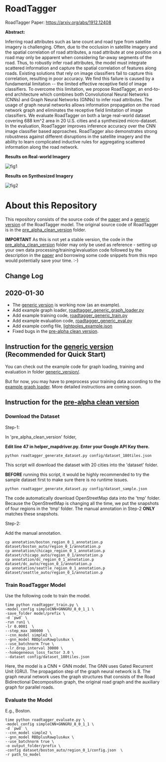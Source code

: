 # RoadTagger

RoadTagger Paper: https://arxiv.org/abs/1912.12408

**Abstract:**

Inferring road attributes such as lane count and road type from satellite imagery is challenging. Often, due to the occlusion in satellite imagery and the spatial correlation of road attributes, a road attribute at one position on a road may only be apparent when considering far-away segments of the road. Thus, to robustly infer road attributes, the model must integrate scattered information and capture the spatial correlation of features along roads. Existing solutions that rely on image classifiers fail to capture this correlation, resulting in poor accuracy. We find this failure is caused by a fundamental limitation -- the limited effective receptive field of image classifiers. To overcome this limitation, we propose RoadTagger, an end-to-end architecture which combines both Convolutional Neural Networks (CNNs) and Graph Neural Networks (GNNs) to infer road attributes. The usage of graph neural networks allows information propagation on the road network graph and eliminates the receptive field limitation of image classifiers. We evaluate RoadTagger on both a large real-world dataset covering 688 km^2 area in 20 U.S. cities and a synthesized micro-dataset. In the evaluation, RoadTagger improves inference accuracy over the CNN image classifier based approaches. RoadTagger also demonstrates strong robustness against different disruptions in the satellite imagery and the ability to learn complicated inductive rules for aggregating scattered information along the road network.

**Results on Real-world Imagery**

![fig1](https://github.com/mitroadmaps/roadtagger/blob/master/figure/real.png "Results on Real-world Imagery")

**Results on Synthesized Imagery**

![fig2](https://github.com/mitroadmaps/roadtagger/blob/master/figure/synthesised.png "Results on Synthesized Imagery")


# About this Repository 

This repository consists of the source code of the [paper](https://arxiv.org/abs/1912.12408) and a [generic version](https://github.com/mitroadmaps/roadtagger/tree/master/generic_version) of the RoadTagger model. The original source code of RoadTagger is in the [pre_alpha_clean_version](https://github.com/mitroadmaps/roadtagger/tree/master/pre_alpha_clean_version) folder.

**IMPORTANT** As this is not yet a stable version, the code in the [pre_alpha_clean_version](https://github.com/mitroadmaps/roadtagger/tree/master/pre_alpha_clean_version) folder may only be used as reference - setting up your own data processing/training/evaluation code followed by the description in the [paper](https://arxiv.org/abs/1912.12408) and borrowing some code snippets from this repo would potentially save your time. :-) 



## Change Log 

**2020-01-30**
--------------------
- The [generic version](https://github.com/mitroadmaps/roadtagger/tree/master/generic_version) is working now (as an example).
- Add example graph loader, [roadtagger_generic_graph_loader.py](https://github.com/mitroadmaps/roadtagger/blob/master/generic_version/roadtagger_generic_graph_loader.py)
- Add example training code, [roadtagger_generic_train.py](https://github.com/mitroadmaps/roadtagger/blob/master/generic_version/roadtagger_generic_train.py)
- Add example evaluation code, [roadtagger_generic_eval.py](https://github.com/mitroadmaps/roadtagger/blob/master/generic_version/roadtagger_generic_eval.py)
- Add example config file, [lightpoles_example.json](https://github.com/mitroadmaps/roadtagger/blob/master/generic_version/configs/lightpoles_example.json)
- Fixed bugs in the [pre-alpha clean version](https://github.com/mitroadmaps/roadtagger/tree/master/pre_alpha_clean_version). 



## Instruction for the [generic version](https://github.com/mitroadmaps/roadtagger/tree/master/generic_version) (Recommended for Quick Start)

You can check out the example code for graph loading, training and evaluation in folder [generic_version/](https://github.com/mitroadmaps/roadtagger/tree/master/generic_version).

But for now, you may have to preprocess your training data according to the [example graph loader](https://github.com/mitroadmaps/roadtagger/blob/master/generic_version/roadtagger_generic_graph_loader.py). More detailed instructions are coming soon.


## Instruction for the [pre-alpha clean version](https://github.com/mitroadmaps/roadtagger/tree/master/pre_alpha_clean_version)
### Download the Dataset

Step-1:

In 'pre_alpha_clean_version' folder, 

**Edit line 47 in helper_mapdriver.py. Enter your Google API Key there.**

```
python roadtagger_generate_dataset.py config/dataset_180tiles.json 
```

This script will download the dataset with 20 cities into the 'dataset' folder. 

**BEFORE** running this script, it would be highly recommended to try the sample dataset first to make sure there is no runtime issues.

```
python roadtagger_generate_dataset.py config/dataset_sample.json 
```
The code automatically download OpenStreetMap data into the 'tmp' folder. Because the OpenStreetMap is changing all the time, we put the snapshots of four regions in the 'tmp' folder. The manual annotation in Step-2 **ONLY** matches these snapshots. 


Step-2:

Add the manual annotation.

```
cp annotation/boston_region_0_1_annotation.p dataset/boston_auto/region_0_1/annotation.p
cp annotation/chicago_region_0_1_annotation.p dataset/chicago_auto/region_0_1/annotation.p
cp annotation/dc_region_0_1_annotation.p dataset/dc_auto/region_0_1/annotation.p
cp annotation/seattle_region_0_1_annotation.p dataset/seattle_auto/region_0_1/annotation.p
```

### Train RoadTagger Model

Use the following code to train the model. 

```
time python roadtagger_train.py \
-model_config simpleCNN+GNNGRU_8_0_1_1 \
-save_folder model/prefix \
-d `pwd` \
-run run1 \
-lr 0.0001  \
--step_max 300000  \
--cnn_model simple2 \
--gnn_model RBDplusRawplusAux \
--use_batchnorm True \
--lr_drop_interval 30000 \
--homogeneous_loss_factor 3.0 \
--dataset config/dataset_180tiles.json
```

Here, the model is a CNN + GNN model. The GNN uses Gated Recurrent Unit (GRU). The propagation step of the graph neural network is 8. The graph neural network uses the graph structures that consists of the Road Bidirectional Decomposition graph, the original road graph and the auxiliary graph for parallel roads.  


### Evaluate the Model 

E.g., Boston. 

```
time python roadtagger_evaluate.py \
-model_config simpleCNN+GNNGRU_8_0_1_1 \
-d `pwd` \
--cnn_model simple2 \
--gnn_model RBDplusRawplusAux \
--use_batchnorm true \
-o output_folder/prefix \
-config dataset/boston_auto/region_0_1/config.json  \
-r path_to_model
```










